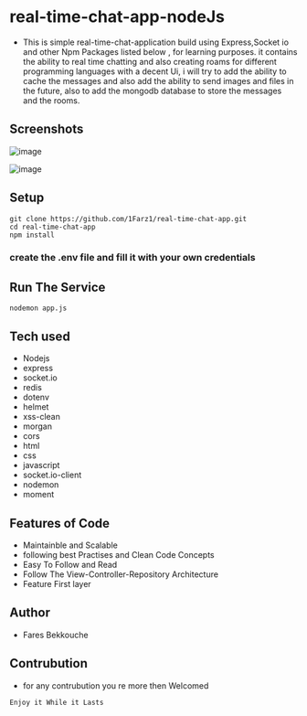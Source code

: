 # real-time-chat-app-nodeJs

- This is  simple real-time-chat-application build using Express,Socket io and other Npm Packages listed below , for learning purposes. it contains the ability to real time chatting and also creating roams for different programming languages with a decent Ui, i  will try to add the ability to cache the messages and also add the ability to send images and files in the future, also to add the mongodb database to store the messages and the rooms.

## Screenshots

![image](https://github.com/1FarZ1/real-time-chat-app-nodeJs/assets/91225280/931d334b-fc90-467c-a88b-f086712ffded)

![image](https://github.com/1FarZ1/real-time-chat-app-nodeJs/assets/91225280/c1ab681d-6e0a-4df5-b28e-e402f29508d4)


## Setup

    git clone https://github.com/1Farz1/real-time-chat-app.git
    cd real-time-chat-app
    npm install

### create the .env file and fill it with your own credentials

## Run The Service

    nodemon app.js

## Tech used

- Nodejs
- express
- socket.io
- redis
- dotenv
- helmet
- xss-clean
- morgan
- cors
- html
- css
- javascript
- socket.io-client
- nodemon
- moment

## Features of Code

- Maintainble and Scalable
- following best Practises and Clean Code Concepts
- Easy To Follow and Read
- Follow The View-Controller-Repository Architecture
- Feature First layer

## Author

- Fares Bekkouche

## Contrubution

- for any contrubution you re more then Welcomed

```Enjoy it While it Lasts```
